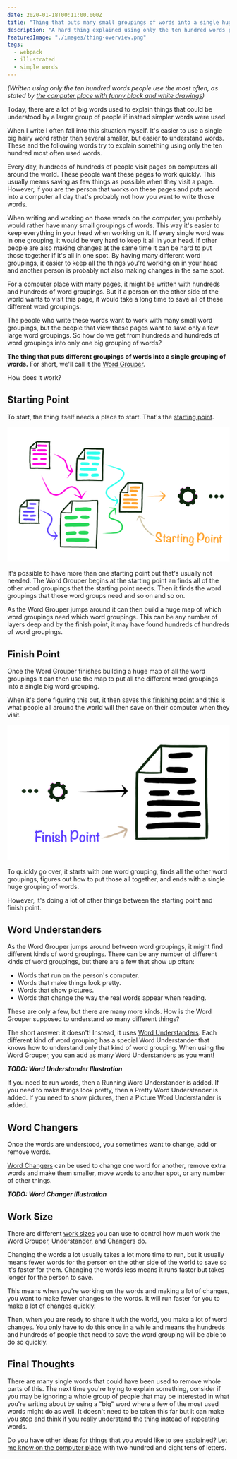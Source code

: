 ```yaml
---
date: 2020-01-18T00:11:00.000Z
title: "Thing that puts many small groupings of words into a single huge grouping of words"
description: "A hard thing explained using only the ten hundred words people use the most often."
featuredImage: "./images/thing-overview.png"
tags:
  - webpack
  - illustrated
  - simple words
---
```


_(Written using only the ten hundred words people use the most often, as stated 
by [the computer place with funny black and white drawings](https://xkcd.com/simplewriter))_

Today, there are a lot of big words used to explain things that could be 
understood by a larger group of people if instead simpler words were used.

When I write I often fall into this situation myself. It's easier to use a 
single big hairy word rather than several smaller, but easier to understand 
words. These and the following words try to explain something using only the 
ten hundred most often used words.

Every day, hundreds of hundreds of people visit pages on computers all around 
the world. These people want these pages to work quickly. This usually means 
saving as few things as possible when they visit a page. However, if you are the 
person that works on these pages and puts word into a computer all day that's 
probably not how you want to write those words.

When writing and working on those words on the computer, you probably would 
rather have many small groupings of words. This way it's easier to keep 
everything in your head when working on it. If every single word was in one 
grouping, it would be very hard to keep it all in your head. If other people are 
also making changes at the same time it can be hard to put those together if 
it's all in one spot. By having many different word groupings, it easier to keep 
all the things you're working on in your head and another person is 
probably not also making changes in the same spot.

For a computer place with many pages, it might be written with hundreds and 
hundreds of word groupings. But if a person on the other side of the world 
wants to visit this page, it would take a long time to save all of these 
different word groupings.

The people who write these words want to work with many small word groupings, 
but the people that view these pages want to save only a few large word 
groupings. So how do we get from hundreds and hundreds of word groupings into
only one big grouping of words?

**The thing that puts different groupings of words into a single grouping of words.** 
For short, we'll call it the [Word Grouper](https://webpack.js.org).

How does it work?

## Starting Point

To start, the thing itself needs a place to start. 
That's the [starting point](https://webpack.js.org/concepts/entry-points/).

![Starting Point](./images/starting-line.png)

It's possible to have more than one starting point but that's usually not needed. 
The Word Grouper begins at the starting point an finds all of the other word 
groupings that the starting point needs. Then it finds the word groupings that 
those word groups need and so on and so on. 

As the Word Grouper jumps around it can then build a huge map of which word 
groupings need which word groupings. This can be any number of layers deep and 
by the finish point, it may have found hundreds of hundreds of word groupings.

## Finish Point

Once the Word Grouper finishes building a huge map of all the word groupings it 
can then use the map to put all the different word groupings into a single big 
word grouping.

When it's done figuring this out, it then saves this 
[finishing point](https://webpack.js.org/concepts/output/) and this is 
what people all around the world will then save on their computer when they visit.

![Finish Point](./images/finish-point.png)

To quickly go over, it starts with one word grouping, finds all the other word 
groupings, figures out how to put those all together, and ends with a single 
huge grouping of words.

However, it's doing a lot of other things between the starting point and 
finish point.

## Word Understanders

As the Word Grouper jumps around between word groupings, it might find different 
kinds of word groupings. There can be any number of different kinds of word 
groupings, but there are a few that show up often:

- Words that run on the person's computer.
- Words that make things look pretty.
- Words that show pictures.
- Words that change the way the real words appear when reading.

These are only a few, but there are many more kinds. How is the Word Grouper 
supposed to understand so many different things?

The short answer: it doesn't! Instead, it uses 
[Word Understanders](https://webpack.js.org/concepts/loaders/). Each different 
kind of word grouping has a special Word Understander that knows how to 
understand only that kind of word grouping. When using the Word Grouper, you can 
add as many Word Understanders as you want!

**_TODO: Word Understander Illustration_**

If you need to run words, then a Running Word Understander is added. If you need 
to make things look pretty, then a Pretty Word Understander is added. If you 
need to show pictures, then a Picture Word Understander is added.

## Word Changers

Once the words are understood, you sometimes want to change, add or remove words. 

[Word Changers](https://webpack.js.org/concepts/plugins/) can be used to change 
one word for another, remove extra words and make them smaller, move words to 
another spot, or any number of other things.

**_TODO: Word Changer Illustration_**

## Work Size

There are different [work sizes](https://webpack.js.org/configuration/mode/) you 
can use to control how much work the Word Grouper, Understander, and Changers do.

Changing the words a lot usually takes a lot more time to run, but it usually 
means fewer words for the person on the other side of the world to save so it's 
faster for them. Changing the words less means it runs faster but takes longer 
for the person to save.

This means when you're working on the words and making a lot of changes, you 
want to make fewer changes to the words. It will run faster for you to make a 
lot of changes quickly. 

Then, when you are ready to share it with the world, you make a lot of word 
changes. You only have to do this once in a while and means the hundreds and 
hundreds of people that need to save the word grouping will be able to do so 
quickly.

## Final Thoughts

There are many single words that could have been used to remove whole parts of 
this. The next time you're trying to explain something, consider if you may be 
ignoring a whole group of people that may be interested in what you're writing 
about by using a "big" word where a few of the most used words might do as well. 
It doesn't need to be taken this far but it can make you stop and think if you 
really understand the thing instead of repeating words.

Do you have other ideas for things that you would like to see explained? 
[Let me know on the computer place](https://twitter.com/spencerskovy) with two 
hundred and eight tens of letters.
